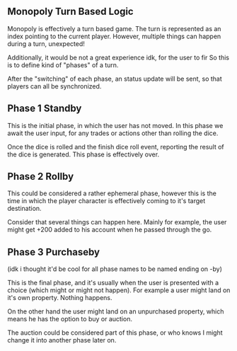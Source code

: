 ## Monopoly Turn Based Logic

Monopoly is effectively a turn based game.
The turn is represented as an index pointing to the current player.
However, multiple things can happen during a turn, unexpected!

Additionally, it would be not a great experience idk, for the user to fir
So this is to define kind of "phases" of a turn.

After the "switching" of each phase,
an status update will be sent,
so that players can all be synchronized.

## Phase 1 Standby

This is the initial phase, in which the user has not moved.
In this phase we await the user input, for any trades or actions other than rolling the dice.

Once the dice is rolled and the finish dice roll event, reporting the result of the dice is generated.
This phase is effectively over.

## Phase 2 Rollby

This could be considered a rather ephemeral phase,
however this is the time in which the player character is effectively coming to it's
target destination.

Consider that several things can happen here. Mainly for example,
the user might get +200 added to his account when he passed through the go.

## Phase 3 Purchaseby
(idk i thought it'd be cool for all phase names to be named ending on -by)

This is the final phase,
and it's usually when the user is presented with a choice
(which might or might not happen). For example a user might
land on it's own property. Nothing happens.

On the other hand the user might land on an unpurchased property,
which means he has the option to buy or auction.

The auction could be considered part of this phase,
or who knows I might change it into another phase later on.